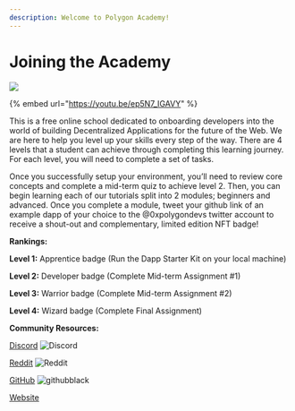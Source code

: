 ```yaml
---
description: Welcome to Polygon Academy!
---
```


# Joining the Academy

![](https://polygon.technology/wp-content/uploads/2021/07/polygon-logo.svg)

{% embed url="https://youtu.be/ep5N7_IGAVY" %}

This is a free online school dedicated to onboarding developers into the world of building Decentralized Applications for the future of the Web. We are here to help you level up your skills every step of the way. There are 4 levels that a student can achieve through completing this learning journey. For each level, you will need to complete a set of tasks.

Once you successfully setup your environment, you’ll need to review core concepts and complete a mid-term quiz to achieve level 2. Then, you can begin learning each of our tutorials split into 2 modules; beginners and advanced. Once you complete a module, tweet your github link of an example dapp of your choice to the @0xpolygondevs twitter account to receive a shout-out and complementary, limited edition NFT badge!

**Rankings:**

**Level 1:** Apprentice badge (Run the Dapp Starter Kit on your local machine)

**Level 2:** Developer badge (Complete Mid-term Assignment #1)

**Level 3:** Warrior badge (Complete Mid-term Assignment #2)

**Level 4:** Wizard badge (Complete Final Assignment)

**Community Resources:**

[Discord](https://discord.com/invite/XvpHAxZ)  ![Discord](https://emoji.gg/assets/emoji/5244-discord.png)

[Reddit](https://www.reddit.com/r/0xPolygon/) ![Reddit](https://emoji.gg/assets/emoji/9100-reddit.png)

[GitHub](https://github.com/maticnetwork/) ![githubblack](https://emoji.gg/assets/emoji/6705-githubblack.png)

[Website](https://polygon.technology)
